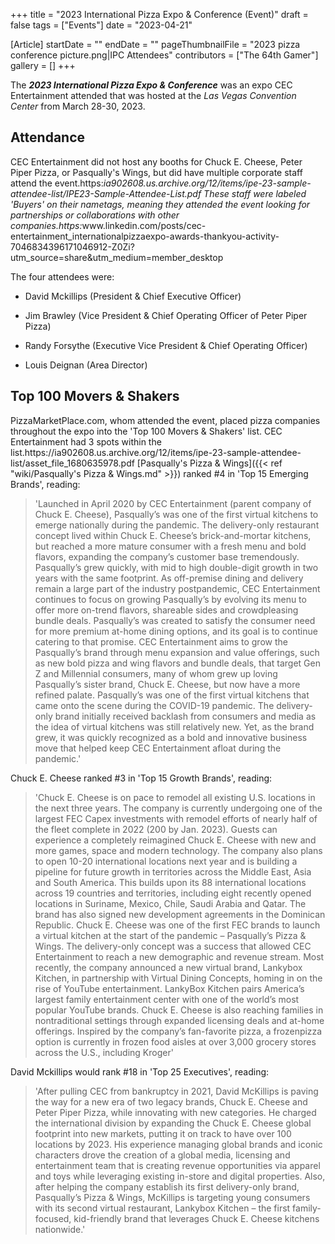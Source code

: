 +++
title = "2023 International Pizza Expo & Conference (Event)"
draft = false
tags = ["Events"]
date = "2023-04-21"

[Article]
startDate = ""
endDate = ""
pageThumbnailFile = "2023 pizza conference picture.png|IPC Attendees"
contributors = ["The 64th Gamer"]
gallery = []
+++


The <b><i>2023 International Pizza Expo & Conference</b></i> was an expo CEC Entertainment attended that was hosted at the <i>Las Vegas Convention Center</i> from March 28-30, 2023.

<h2> Attendance </h2>
CEC Entertainment did not host any booths for Chuck E. Cheese, Peter Piper Pizza, or Pasqually's Wings, but did have multiple corporate staff attend the event.<ref>https:<i>ia902608.us.archive.org/12/items/ipe-23-sample-attendee-list/IPE23-Sample-Attendee-List.pdf</ref> These staff were labeled 'Buyers' on their nametags, meaning they attended the event looking for partnerships or collaborations with other companies.<ref>https:</i>www.linkedin.com/posts/cec-entertainment_internationalpizzaexpo-awards-thankyou-activity-7046834396171046912-Z0Zi?utm_source=share&utm_medium=member_desktop</ref>

The four attendees were:

* David Mckillips (President & Chief Executive Officer)

* Jim Brawley (Vice President & Chief Operating Officer of Peter Piper Pizza)
* Randy Forsythe (Executive Vice President & Chief Operating Officer)
* Louis Deignan (Area Director)

<h2> Top 100 Movers & Shakers </h2>
PizzaMarketPlace.com, whom attended the event, placed pizza companies throughout the expo into the 'Top 100 Movers & Shakers' list. CEC Entertainment had 3 spots within the list.<ref>https://ia902608.us.archive.org/12/items/ipe-23-sample-attendee-list/asset_file_1680635978.pdf</ref> [Pasqually's Pizza & Wings]({{< ref "wiki/Pasqually's Pizza & Wings.md" >}}) ranked #4 in 'Top 15 Emerging Brands', reading:<blockquote>'Launched in April 2020 by CEC Entertainment (parent company of Chuck E. Cheese), Pasqually’s was one of the first virtual kitchens to emerge nationally during the pandemic. The delivery-only restaurant concept lived within Chuck E. Cheese’s brick-and-mortar kitchens, but reached a more mature consumer with a fresh menu and bold flavors, expanding the company’s customer base tremendously. Pasqually’s grew quickly, with mid to high double-digit growth in two years with the same footprint. As off-premise dining and delivery remain a large part of the industry postpandemic, CEC Entertainment continues to focus on growing Pasqually’s by evolving its menu to offer more on-trend flavors, shareable sides and crowdpleasing bundle deals. Pasqually’s was created to satisfy the consumer need for more premium at-home dining options, and its goal is to continue catering to that promise. CEC Entertainment aims to grow the Pasqually’s brand through menu expansion and value offerings, such as new bold pizza and wing flavors and bundle deals, that target Gen Z and Millennial consumers, many of whom grew up loving Pasqually’s sister brand, Chuck E. Cheese, but now have a more refined palate. Pasqually’s was one of the first virtual kitchens that came onto the scene during the COVID-19 pandemic. The delivery-only brand initially received backlash from consumers and media as the idea of virtual kitchens was still relatively new. Yet, as the brand grew, it was quickly recognized as a bold and innovative business move that helped keep CEC Entertainment afloat during the pandemic.'</blockquote>Chuck E. Cheese ranked #3 in 'Top 15 Growth Brands', reading:<blockquote>'Chuck E. Cheese is on pace to remodel all existing U.S. locations in the next three years. The company is currently undergoing one of the largest FEC Capex investments with remodel efforts of nearly half of the fleet complete in 2022 (200 by Jan. 2023). Guests can experience a completely reimagined Chuck E. Cheese with new and more games, space and modern technology. The company also plans to open 10-20 international locations next year and is building a pipeline for future growth in territories across the Middle East, Asia and South America. This builds upon its 88 international locations across 19 countries and territories, including eight recently opened locations in Suriname, Mexico, Chile, Saudi Arabia and Qatar. The brand has also signed new development agreements in the Dominican Republic. Chuck E. Cheese was one of the first FEC brands to launch a virtual kitchen at the start of the pandemic – Pasqually’s Pizza & Wings. The delivery-only concept was a success that allowed CEC Entertainment to reach a new demographic and revenue stream. Most recently, the company announced a new virtual brand, Lankybox Kitchen, in partnership with Virtual Dining Concepts, homing in on the rise of YouTube entertainment. LankyBox Kitchen pairs America’s largest family entertainment center with one of the world’s most popular YouTube brands. Chuck E. Cheese is also reaching families in nontraditional settings through expanded licensing deals and at-home offerings. Inspired by the company’s fan-favorite pizza, a frozenpizza option is currently in frozen food aisles at over 3,000 grocery stores across the U.S., including Kroger'</blockquote>David Mckillips would rank #18 in 'Top 25 Executives', reading:<blockquote>'After pulling CEC from bankruptcy in 2021, David McKillips is paving the way for a new era of two legacy brands, Chuck E. Cheese and Peter Piper Pizza, while innovating with new categories. He charged the international division by expanding the Chuck E. Cheese global footprint into new markets, putting it on track to have over 100 locations by 2023. His experience managing global brands and iconic characters drove the creation of a global media, licensing and entertainment team that is creating revenue opportunities via apparel and toys while leveraging existing in-store and digital properties. Also, after helping the company establish its first delivery-only brand, Pasqually’s Pizza & Wings, McKillips is targeting young consumers with its second virtual restaurant, Lankybox Kitchen – the first family-focused, kid-friendly brand that leverages Chuck E. Cheese kitchens nationwide.'</blockquote>

